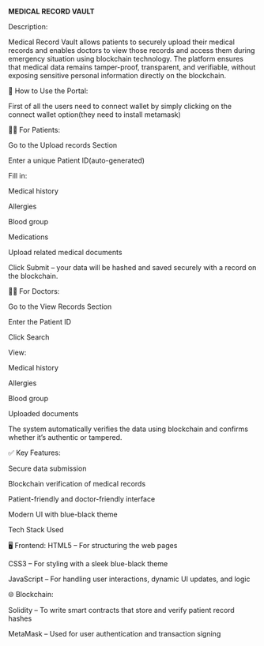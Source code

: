<b> MEDICAL RECORD VAULT</b>


Description:

Medical Record Vault allows patients to securely upload their medical records and enables doctors to view those records and access them during emergency situation using blockchain technology. The platform ensures that medical data remains tamper-proof, transparent, and verifiable, without exposing sensitive personal information directly on the blockchain.

🔑 How to Use the Portal:

First of all the users need to connect wallet by simply clicking on the connect wallet option(they need to install metamask)

🧑‍🦱 For Patients:

Go to the Upload records Section

Enter a unique Patient ID(auto-generated)

Fill in:

Medical history

Allergies

Blood group

Medications

Upload related medical documents

Click Submit – your data will be hashed and saved securely with a record on the blockchain.

🧑‍⚕ For Doctors:

Go to the View Records Section

Enter the Patient ID

Click Search

View:

Medical history

Allergies

Blood group

Uploaded documents

The system automatically verifies the data using blockchain and confirms whether it’s authentic or tampered.

✅ Key Features:

Secure data submission

Blockchain verification of medical records

Patient-friendly and doctor-friendly interface

Modern UI with blue-black theme

Tech Stack Used

🖥 Frontend:
HTML5 – For structuring the web pages

CSS3 – For styling with a sleek blue-black theme

JavaScript – For handling user interactions, dynamic UI updates, and logic

🌐 Blockchain:

Solidity – To write smart contracts that store and verify patient record hashes

MetaMask – Used for user authentication and transaction signing

